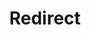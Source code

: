 ﻿---
layout: src/layouts/Redirect.astro
title: Redirect
redirect: https://octopus.com/docs/octopus-rest-api/octopus-cli/create-release
pubDate:  2023-01-01
navSearch: false
navSitemap: false
navMenu: false
---
